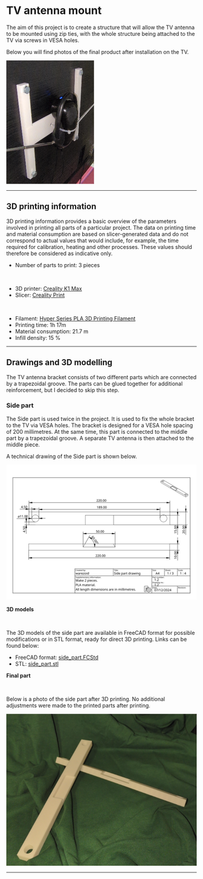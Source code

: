 # TV antenna mount
The aim of this project is to create a structure that will allow the TV antenna to be mounted using zip ties, with the whole structure being attached to the TV via screws in VESA holes.

Below you will find photos of the final product after installation on the TV.

![Photo of installed product.](./img/installed_product_photo.jpg)

---



## 3D printing information
3D printing information provides a basic overview of the parameters involved in printing all parts of a particular project. The data on printing time and material consumption are based on slicer-generated data and do not correspond to actual values that would include, for example, the time required for calibration, heating and other processes. These values should therefore be considered as indicative only.

- Number of parts to print: 3 pieces

<br>

- 3D printer: [Creality K1 Max](https://www.creality.com/products/creality-k1-max-3d-printer)
- Slicer: [Creality Print](https://www.creality.com/pages/download-software)

<br>

- Filament: [Hyper Series PLA 3D Printing Filament](https://store.creality.com/products/hyper-series-pla-3d-printing-filament-1kg?variant=f5519251-fe97-4b57-9f1d-16ec93b94b97)
- Printing time: 1h 17m
- Material consumption: 21.7 m
- Infill density: 15 %

---

## Drawings and 3D modelling
The TV antenna bracket consists of two different parts which are connected by a trapezoidal groove. The parts can be glued together for additional reinforcement, but I decided to skip this step.

### Side part
The Side part is used twice in the project. It is used to fix the whole bracket to the TV via VESA holes. The bracket is designed for a VESA hole spacing of 200 millimetres. At the same time, this part is connected to the middle part by a trapezoidal groove. A separate TV antenna is then attached to the middle piece.

A technical drawing of the Side part is shown below.

![Side part drawing](./drawings/side_part_drawing.svg)


**3D models**

<br>

The 3D models of the side part are available in FreeCAD format for possible modifications or in STL format, ready for direct 3D printing. Links can be found below:

- FreeCAD format: [side_part.FCStd](./3d/freecad/side_part.FCStd)
- STL: [side_part.stl](./3d/stl/side_part.stl)


**Final part**

<br>

Below is a photo of the side part after 3D printing. No additional adjustments were made to the printed parts after printing.

![Photo of side part.](./img/side_part_photo.png)

---